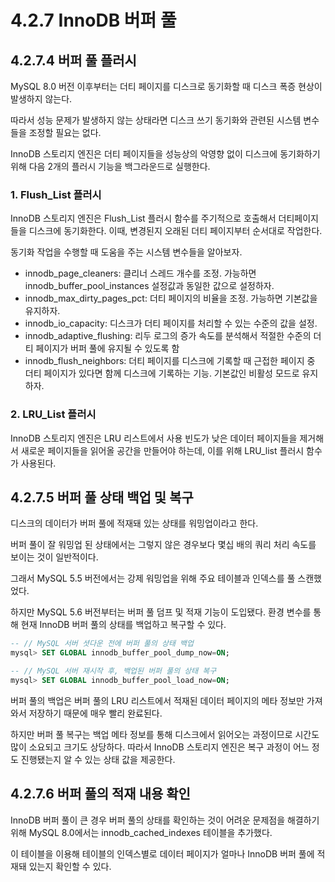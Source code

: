 # 4.2.7 InnoDB 버퍼 풀

## 4.2.7.4 버퍼 풀 플러시
MySQL 8.0 버전 이후부터는 더티 페이지를 디스크로 동기화할 때 디스크 폭증 현상이 발생하지 않는다.

따라서 성능 문제가 발생하지 않는 상태라면 디스크 쓰기 동기화와 관련된 시스템 변수들을 조정할 필요는 없다.

InnoDB 스토리지 엔진은 더티 페이지들을 성능상의 악영향 없이 디스크에 동기화하기 위해 다음 2개의 플러시 기능을 백그라운드로 실행한다.


### 1. Flush_List 플러시
InnoDB 스토리지 엔진은 Flush_List 플러시 함수를 주기적으로 호출해서 더티페이지들을 디스크에 동기화한다.
이때, 변경된지 오래된 더티 페이지부터 순서대로 작업한다.

동기화 작업을 수행할 때 도움을 주는 시스템 변수들을 알아보자.
+ innodb_page_cleaners: 클리너 스레드 개수를 조정. 가능하면 innodb_buffer_pool_instances 설정값과 동일한 값으로 설정하자.
+ innodb_max_dirty_pages_pct: 더티 페이지의 비율을 조정. 가능하면 기본값을 유지하자.
+ innodb_io_capacity: 디스크가 더티 페이지를 처리할 수 있는 수준의 값을 설정.
+ innodb_adaptive_flushing: 리두 로그의 증가 속도를 분석해서 적절한 수준의 더티 페이지가 버퍼 풀에 유지될 수 있도록 함
+ innodb_flush_neighbors: 더티 페이지를 디스크에 기록할 때 근접한 페이지 중 더티 페이지가 있다면 함께 디스크에 기록하는 기능. 기본값인 비활성 모드로 유지하자.

### 2. LRU_List 플러시
InnoDB 스토리지 엔진은 LRU 리스트에서 사용 빈도가 낮은 데이터 페이지들을 제거해서 새로운 페이지들을 읽어올 공간을 만들어야 하는데, 이를 위해 LRU_list 플러시 함수가 사용된다.

## 4.2.7.5 버퍼 풀 상태 백업 및 복구
디스크의 데이터가 버퍼 풀에 적재돼 있는 상태를 워밍업이라고 한다.

버퍼 풀이 잘 워밍업 된 상태에서는 그렇지 않은 경우보다 몇십 배의 쿼리 처리 속도를 보이는 것이 일반적이다.

그래서 MySQL 5.5 버전에서는 강제 워밍업을 위해 주요 테이블과 인덱스를 풀 스캔했었다.

하지만 MySQL 5.6 버전부터는 버퍼 풀 덤프 및 적재 기능이 도입됐다. 환경 변수를 통해 현재 InnoDB 버퍼 풀의 상태를 백업하고 복구할 수 있다.

```sql
-- // MySQL 서버 셧다운 전에 버퍼 풀의 상태 백업
mysql> SET GLOBAL innodb_buffer_pool_dump_now=ON;

-- // MySQL 서버 재시작 후, 백업된 버퍼 풀의 상태 복구
mysql> SET GLOBAL innodb_buffer_pool_load_now=ON;
```

버퍼 풀의 백업은 버퍼 풀의 LRU 리스트에서 적재된 데이터 페이지의 메타 정보만 가져와서 저장하기 때문에 매우 빨리 완료된다.

하지만 버퍼 풀 복구는 백업 메타 정보를 통해 디스크에서 읽어오는 과정이므로 시간도 많이 소요되고 크기도 상당하다. 따라서 InnoDB 스토리지 엔진은 복구 과정이 어느 정도 진행됐는지 알 수 있는 상태 값을 제공한다.

## 4.2.7.6 버퍼 풀의 적재 내용 확인
InnoDB 버퍼 풀이 큰 경우 버퍼 풀의 상태를 확인하는 것이 어려운 문제점을 해결하기 위해 MySQL 8.0에서는 innodb_cached_indexes 테이블을 추가했다.

이 테이블을 이용해 테이블의 인덱스별로 데이터 페이지가 얼마나 InnoDB 버퍼 풀에 적재돼 있는지 확인할 수 있다.